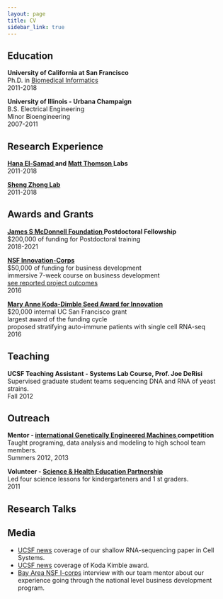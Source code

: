 ```yaml
---
layout: page
title: CV
sidebar_link: true
---
```



## Education
<p class="message">
<b> University of California at San Francisco </b> <br>
Ph.D. in <a href="https://ipqb.ucsf.edu/"> Biomedical Informatics</a> <br>
2011-2018
</p>


<p class="message">
<b> University of Illinois - Urbana Champaign </b> <br>
B.S. Electrical Engineering  <br>
Minor Bioengineering  <br>
2007-2011
</p>

## Research Experience
<p class="message">
<b> <a href="http://elsamadlab.ucsf.edu/"> Hana El-Samad </a> and <a href="https://thomsonlab.github.io/"> Matt Thomson </a> Labs </b> <br>
2011-2018
</p>

<p class="message">
 <b> <a href="http://systemsbio.ucsd.edu/"> Sheng Zhong Lab </a> </b> <br>
2011-2018
</p>

## Awards and Grants
<p class="message">
 <b> <a href="https://www.jsmf.org/">  James S McDonnell Foundation </a> Postdoctoral Fellowship </b> <br>
 $200,000 of funding for Postdoctoral training <br>
2018-2021
</p>

<p class="message">
 <a href="https://www.nsf.gov/news/special_reports/i-corps/"> <b> NSF Innovation-Corps </b> </a> <br>
 $50,000 of funding for business development <br>
 immersive 7-week course on business development <br>
  <a href=" https://www.research.gov/research-portal/appmanager/base/desktop;jsessionid=mS6SbFYJy4fQGLyDtTGPs2X98LQN2XsbhYYWW0TJnk006yyBchp3!1477615627!558053752?_nfpb=true&_windowLabel=T31400570011264188753337&wsrp-urlType=blockingAction&wsrp-url=&wsrp-requiresRewrite=&wsrp-navigationalState=eJyLL07OL0i1Tc-JT0rMUYNQtgBZ6Af8&wsrp-interactionState=wlpT31400570011264188753337_action%3DviewRsrDetail%26wlpT31400570011264188753337_fedAwrdId%3D1647037&wsrp-mode=wsrp%3Aview&wsrp-windowState="> see reported project outcomes </a> <br>
2016
</p>

<p class="message">
 <b> <a href="https://pharmacy.ucsf.edu/about/honors-awards/seed"> Mary Anne Koda-Dimble Seed Award for Innovation </a> </b> <br>
 $20,000 internal UC San Francisco grant <br>
 largest award of the funding cycle <br>
 proposed stratifying auto-immune patients with single cell RNA-seq <br>
2016
</p>

## Teaching
<p class="message">
 <b> UCSF Teaching Assistant - Systems Lab Course, Prof. Joe DeRisi </b> <br>
 Supervised graduate student teams sequencing DNA and RNA of yeast strains. <br>
Fall 2012
</p>

## Outreach
<p class="message">
<b>  Mentor - <a href="http://igem.org/Main_Page"> international Genetically Engineered Machines </a> competition </b> <br>
  Taught programing, data analysis and modeling to high school team members.<br>
Summers 2012, 2013
</p>

<p class="message">
 <b>  Volunteer - <a href="http://sep.ucsf.edu/"> Science & Health Education Partnership </a> </b> <br>
 Led four science lessons for kindergarteners and 1 st graders. <br>
2011
</p>




## Research Talks

## Media
* [UCSF news](https://www.ucsf.edu/news/2016/04/402551/math-points-100-times-faster-mapping-gene-activity) coverage of our shallow RNA-sequencing paper in Cell Systems.
* [UCSF news](https://www.rna-seqblog.com/ucsf-researchers-discover-that-deep-sequencing-is-overkill-for-many-applications/) coverage of Koda Kimble award.
* [Bay Area NSF I-corps](https://bayicorps.com/2016/11/28/mentor-moment-jill-fujisaki-with-waypoint-biosciences/) interview with our team mentor about our experience going through the national level business development program.
